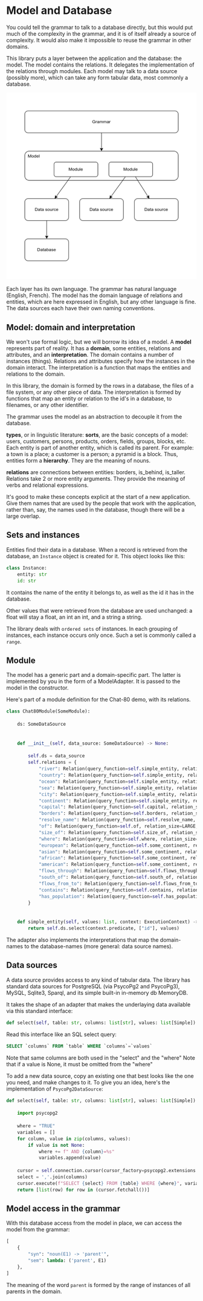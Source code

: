 # Model and Database

You could tell the grammar to talk to a database directly, but this would put much of the complexity in the grammar, and it is of itself already a source of complexity. It would also make it impossible to reuse the grammar in other domains.

This library puts a layer between the application and the database: the model. The model contains the relations. It delegates the implementation of the relations through modules. Each model may talk to a data source (possibly more), which can take any form tabular data, most commonly a database.

![Layers](../images/layers.drawio.png)

Each layer has its own language. The grammar has natural language (English, French). The model has the domain language of relations and entities, which are here expressed in English, but any other language is fine. The data sources each have their own naming conventions.

## Model: domain and interpretation

We won't use formal logic, but we will borrow its idea of a model. A __model__ represents part of reality. It has a __domain__, some entities, relations and attributes, and an __interpretation__. The domain contains a number of instances (things). Relations and attributes specify how the instances in the domain interact. The interpretation is a function that maps the entities and relations to the domain.

In this library, the domain is formed by the rows in a database, the files of a file system, or any other piece of data. The interpretation is formed by functions that map an entity or relation to the id's in a database, to filenames, or any other identifier.

The grammar uses the model as an abstraction to decouple it from the database.

__types__, or in linguistic literature: __sorts__, are the basic concepts of a model: users, customers, persons, products, orders, fields, groups, blocks, etc. Each entity is part of another entity, which is called its parent. For example: a town is a place; a customer is a person; a pyramid is a block. Thus, entities form a __hierarchy__. They are the meaning of nouns.

__relations__ are connections between entities: borders, is_behind, is_taller. Relations take 2 or more entity arguments. They provide the meaning of verbs and relational expressions.

It's good to make these concepts explicit at the start of a new application. Give them names that are used by the people that work with the application, rather than, say, the names used in the database, though there will be a large overlap.

## Sets and instances

Entities find their data in a database. When a record is retrieved from the database, an `Instance` object is created for it. This object looks like this:

~~~python
class Instance:
    entity: str
    id: str
~~~

It contains the name of the entity it belongs to, as well as the id it has in the database.

Other values that were retrieved from the database are used unchanged: a float will stay a float, an int an int, and a string a string.

The library deals with `ordered sets` of instances. In each grouping of instances, each instance occurs only once. Such a set is commonly called a `range`.

## Module

The model has a generic part and a domain-specific part. The latter is implemented by you in the form of a ModelAdapter. It is passed to the model in the constructor.

Here's part of a module definition for the Chat-80 demo, with its relations.

~~~python
class Chat80Module(SomeModule):

    ds: SomeDataSource


    def __init__(self, data_source: SomeDataSource) -> None:

        self.ds = data_source
        self.relations = {
            "river": Relation(query_function=self.simple_entity, relation_size=SMALL, argument_sizes=[SMALL]),
            "country": Relation(query_function=self.simple_entity, relation_size=MEDIUM, argument_sizes=[MEDIUM]),
            "ocean": Relation(query_function=self.simple_entity, relation_size=SMALL, argument_sizes=[SMALL]),
            "sea": Relation(query_function=self.simple_entity, relation_size=SMALL, argument_sizes=[SMALL]),
            "city": Relation(query_function=self.simple_entity, relation_size=MEDIUM, argument_sizes=[MEDIUM]),
            "continent": Relation(query_function=self.simple_entity, relation_size=SMALL, argument_sizes=[SMALL]),
            "capital": Relation(query_function=self.capital, relation_size=MEDIUM, argument_sizes=[MEDIUM]),
            "borders": Relation(query_function=self.borders, relation_size=LARGE, argument_sizes=[MEDIUM, MEDIUM]),
            "resolve_name": Relation(query_function=self.resolve_name, relation_size=LARGE, argument_sizes=[LARGE, LARGE]),
            "of": Relation(query_function=self.of, relation_size=LARGE, argument_sizes=[MEDIUM, MEDIUM]),
            "size_of": Relation(query_function=self.size_of, relation_size=IGNORED, argument_sizes=[MEDIUM, IGNORED]),
            "where": Relation(query_function=self.where, relation_size=IGNORED, argument_sizes=[MEDIUM, MEDIUM]),
            "european": Relation(query_function=self.some_continent, relation_size=MEDIUM, argument_sizes=[MEDIUM]),
            "asian": Relation(query_function=self.some_continent, relation_size=MEDIUM, argument_sizes=[MEDIUM]),
            "african": Relation(query_function=self.some_continent, relation_size=MEDIUM, argument_sizes=[MEDIUM]),
            "american": Relation(query_function=self.some_continent, relation_size=MEDIUM, argument_sizes=[MEDIUM]),
            "flows_through": Relation(query_function=self.flows_through, relation_size=MEDIUM, argument_sizes=[SMALL, MEDIUM]),
            "south_of": Relation(query_function=self.south_of, relation_size=IGNORED, argument_sizes=[MEDIUM, MEDIUM]),
            "flows_from_to": Relation(query_function=self.flows_from_to, relation_size=MEDIUM, argument_sizes=[MEDIUM, MEDIUM, MEDIUM]),
            "contains": Relation(query_function=self.contains, relation_size=MEDIUM, argument_sizes=[MEDIUM, MEDIUM]),
            "has_population": Relation(query_function=self.has_population, relation_size=MEDIUM, argument_sizes=[MEDIUM, IGNORED]),
        }


    def simple_entity(self, values: list, context: ExecutionContext) -> list[list]:
        return self.ds.select(context.predicate, ["id"], values)

~~~

The adapter also implements the interpretations that map the domain-names to the database-names (more general: data source names).

## Data sources

A data source provides access to any kind of tabular data. The library has standard data sources for PostgreSQL (via PsycoPg2 and PsycoPg3), MySQL, Sqlite3, Sparql, and its simple built-in in-memory db MemoryDB.

It takes the shape of an adapter that makes the underlaying data available via this standard interface:

~~~python
def select(self, table: str, columns: list[str], values: list[Simple]) -> list[list[Simple]]:
~~~

Read this interface like an SQL select query:

~~~sql
SELECT `columns` FROM `table` WHERE `columns`=`values`
~~~

Note that same columns are both used in the "select" and the "where"
Note that if a value is None, it must be omitted from the "where"

To add a new data source, copy an existing one that best looks like the one you need, and make changes to it. To give you an idea, here's the implementation of `PsycoPg2DataSource`:

~~~python
def select(self, table: str, columns: list[str], values: list[Simple]) -> list[list[Simple]]:

    import psycopg2

    where = "TRUE"
    variables = []
    for column, value in zip(columns, values):
        if value is not None:
            where += f" AND {column}=%s"
            variables.append(value)

    cursor = self.connection.cursor(cursor_factory=psycopg2.extensions.cursor)
    select = ','.join(columns)
    cursor.execute(f"SELECT {select} FROM {table} WHERE {where}", variables)
    return [list(row) for row in (cursor.fetchall())]
~~~

## Model access in the grammar

With this database access from the model in place, we can access the model from the grammar:

~~~python
[
    {
        "syn": "noun(E1) -> 'parent'",
        "sem": lambda: ('parent', E1)
    },
]
~~~

The meaning of the word `parent` is formed by the range of instances of all parents in the domain.
